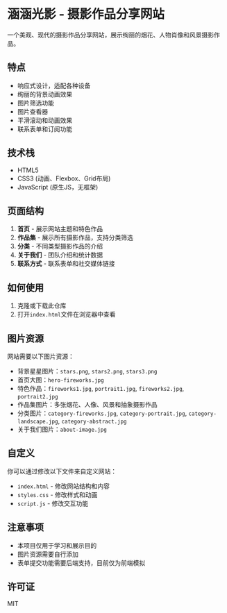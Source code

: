 # 涵涵光影 - 摄影作品分享网站

一个美观、现代的摄影作品分享网站，展示绚丽的烟花、人物肖像和风景摄影作品。

## 特点

- 响应式设计，适配各种设备
- 绚丽的背景动画效果
- 图片筛选功能
- 图片查看器
- 平滑滚动和动画效果
- 联系表单和订阅功能

## 技术栈

- HTML5
- CSS3 (动画、Flexbox、Grid布局)
- JavaScript (原生JS，无框架)

## 页面结构

1. **首页** - 展示网站主题和特色作品
2. **作品集** - 展示所有摄影作品，支持分类筛选
3. **分类** - 不同类型摄影作品的介绍
4. **关于我们** - 团队介绍和统计数据
5. **联系方式** - 联系表单和社交媒体链接

## 如何使用

1. 克隆或下载此仓库
2. 打开`index.html`文件在浏览器中查看

## 图片资源

网站需要以下图片资源：

- 背景星星图片：`stars.png`, `stars2.png`, `stars3.png`
- 首页大图：`hero-fireworks.jpg`
- 特色作品：`fireworks1.jpg`, `portrait1.jpg`, `fireworks2.jpg`, `portrait2.jpg`
- 作品集图片：多张烟花、人像、风景和抽象摄影作品
- 分类图片：`category-fireworks.jpg`, `category-portrait.jpg`, `category-landscape.jpg`, `category-abstract.jpg`
- 关于我们图片：`about-image.jpg`

## 自定义

你可以通过修改以下文件来自定义网站：

- `index.html` - 修改网站结构和内容
- `styles.css` - 修改样式和动画
- `script.js` - 修改交互功能

## 注意事项

- 本项目仅用于学习和展示目的
- 图片资源需要自行添加
- 表单提交功能需要后端支持，目前仅为前端模拟

## 许可证

MIT 